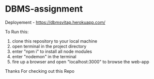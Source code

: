 # DBMS-assignment

Deployement - https://dbmsvitap.herokuapp.com/


To Run this:

1. clone this repository to your local machine
2. open terminal in the project directory
3. enter "npm i" to install all node modules
4. enter "nodemon" in the terminal
5. fire up a browser and open "localhost:3000" to browse the web-app


Thanks For checking out this Repo
